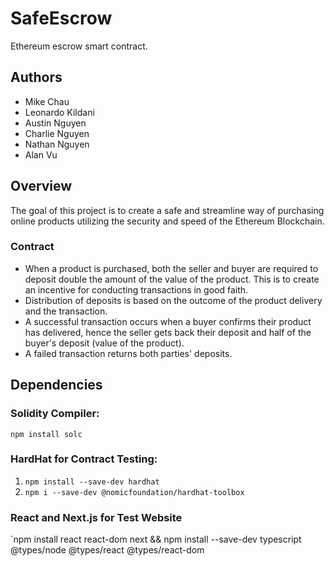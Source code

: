 # SafeEscrow

Ethereum escrow smart contract.

## Authors

- Mike Chau
- Leonardo Kildani
- Austin Nguyen
- Charlie Nguyen
- Nathan Nguyen
- Alan Vu

## Overview

The goal of this project is to create a safe and streamline way of purchasing online products utilizing the security and speed of the Ethereum Blockchain.

### Contract

- When a product is purchased, both the seller and buyer are required to deposit double the amount of the value of the product. This is to create an incentive for conducting transactions in good faith.
- Distribution of deposits is based on the outcome of the product delivery and the transaction.
- A successful transaction occurs when a buyer confirms their product has delivered, hence the seller gets back their deposit and half of the buyer's deposit (value of the product).
- A failed transaction returns both parties' deposits.

## Dependencies

### Solidity Compiler:

`npm install solc`

### HardHat for Contract Testing:

1. `npm install --save-dev hardhat`
2. `npm i --save-dev @nomicfoundation/hardhat-toolbox`

### React and Next.js for Test Website

`npm install react react-dom next && npm install --save-dev typescript @types/node @types/react @types/react-dom

